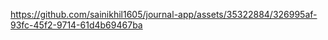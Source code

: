 

https://github.com/sainikhil1605/journal-app/assets/35322884/326995af-93fc-45f2-9714-61d4b69467ba

